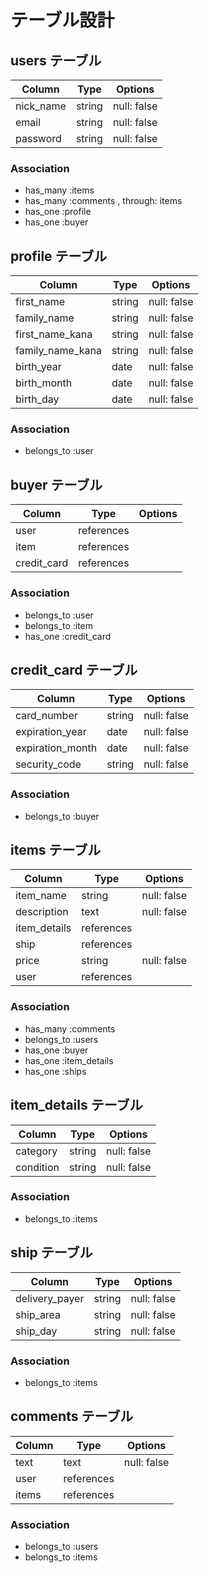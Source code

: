 # テーブル設計

## users テーブル

| Column            | Type   | Options     |
| ----------------- | ------ | ----------- |
| nick_name         | string | null: false |
| email             | string | null: false |
| password          | string | null: false |

### Association

- has_many :items
- has_many :comments , through: items
- has_one  :profile
- has_one  :buyer

## profile テーブル

| Column            | Type   | Options     |
| ----------------- | ------ | ----------- |
| first_name        | string | null: false |
| family_name       | string | null: false |
| first_name_kana   | string | null: false |
| family_name_kana  | string | null: false |
| birth_year        | date   | null: false |
| birth_month       | date   | null: false |
| birth_day         | date   | null: false |

### Association

- belongs_to  :user

## buyer テーブル

| Column            | Type       | Options     |
| ----------------- | ---------- | ----------- |
| user              | references |             |
| item              | references |             |
| credit_card       | references |             |

### Association

- belongs_to  :user
- belongs_to  :item
- has_one     :credit_card

## credit_card テーブル

| Column            | Type       | Options     |
| ----------------- | ---------- | ----------- |
| card_number       | string     | null: false |
| expiration_year   | date       | null: false |
| expiration_month  | date       | null: false |
| security_code     | string     | null: false |


### Association

- belongs_to  :buyer

## items テーブル

| Column       | Type       | Options     |
| ------------ | -----------| ----------- |
| item_name    | string     | null: false |
| description  | text       | null: false |
| item_details | references |             |
| ship         | references |             |
| price        | string     | null: false |
| user         | references |             |

### Association

- has_many :comments
- belongs_to :users
- has_one :buyer
- has_one :item_details
- has_one :ships

## item_details テーブル

| Column    | Type       | Options     |
| --------- | ---------- | ----------- |
| category  | string     | null: false |
| condition | string     | null: false |

### Association

- belongs_to :items

## ship テーブル

| Column          | Type       | Options     |
| --------------- | ---------- | ----------- |
| delivery_payer  | string     | null: false |
| ship_area       | string     | null: false |
| ship_day        | string     | null: false |

### Association

- belongs_to :items

## comments テーブル

| Column    | Type       | Options     |
| --------- | ---------- | ----------- |
| text      | text       | null: false |
| user      | references |             |
| items     | references |             |

### Association

- belongs_to :users
- belongs_to :items